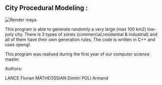 
City Procedural Modeling :
--------------------------

![Render maya ](https://camo.githubusercontent.com/46323f2e52dd387eccecff9e4d0c39fa71bc86e9/687474703a2f2f75707069782e6e65742f332f382f352f33323465653133396130336364363036353062653932646166383936622e6a7067 "City procedural modeling")

This program is able to generate randomly a very large (max 100 km2) low-poly city.
There is 3 types of zones (commercial,residential & industrial) and all of them have their own generation rules.
The code is written in C++ and uses opengl.


This program was realised during the first year of our computer science master.

Authors:

LANCE Florian
MATHEOSSIAN Dimitri
POLI Armand





